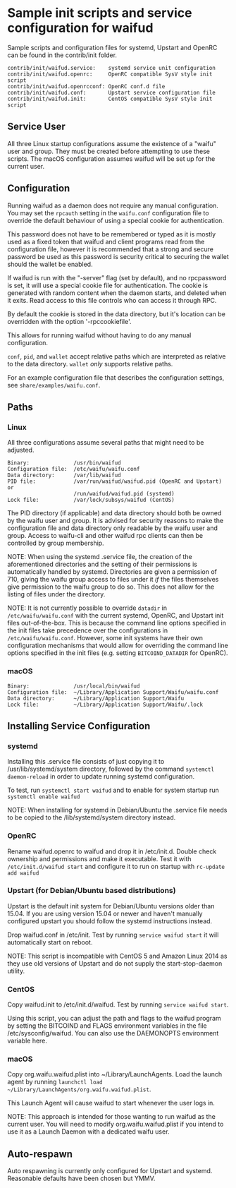 Sample init scripts and service configuration for waifud
==========================================================

Sample scripts and configuration files for systemd, Upstart and OpenRC
can be found in the contrib/init folder.

    contrib/init/waifud.service:    systemd service unit configuration
    contrib/init/waifud.openrc:     OpenRC compatible SysV style init script
    contrib/init/waifud.openrcconf: OpenRC conf.d file
    contrib/init/waifud.conf:       Upstart service configuration file
    contrib/init/waifud.init:       CentOS compatible SysV style init script

Service User
---------------------------------

All three Linux startup configurations assume the existence of a "waifu" user
and group.  They must be created before attempting to use these scripts.
The macOS configuration assumes waifud will be set up for the current user.

Configuration
---------------------------------

Running waifud as a daemon does not require any manual configuration. You may
set the `rpcauth` setting in the `waifu.conf` configuration file to override
the default behaviour of using a special cookie for authentication.

This password does not have to be remembered or typed as it is mostly used
as a fixed token that waifud and client programs read from the configuration
file, however it is recommended that a strong and secure password be used
as this password is security critical to securing the wallet should the
wallet be enabled.

If waifud is run with the "-server" flag (set by default), and no rpcpassword is set,
it will use a special cookie file for authentication. The cookie is generated with random
content when the daemon starts, and deleted when it exits. Read access to this file
controls who can access it through RPC.

By default the cookie is stored in the data directory, but it's location can be overridden
with the option '-rpccookiefile'.

This allows for running waifud without having to do any manual configuration.

`conf`, `pid`, and `wallet` accept relative paths which are interpreted as
relative to the data directory. `wallet` *only* supports relative paths.

For an example configuration file that describes the configuration settings,
see `share/examples/waifu.conf`.

Paths
---------------------------------

### Linux

All three configurations assume several paths that might need to be adjusted.

    Binary:              /usr/bin/waifud
    Configuration file:  /etc/waifu/waifu.conf
    Data directory:      /var/lib/waifud
    PID file:            /var/run/waifud/waifud.pid (OpenRC and Upstart) or
                         /run/waifud/waifud.pid (systemd)
    Lock file:           /var/lock/subsys/waifud (CentOS)

The PID directory (if applicable) and data directory should both be owned by the
waifu user and group. It is advised for security reasons to make the
configuration file and data directory only readable by the waifu user and
group. Access to waifu-cli and other waifud rpc clients can then be
controlled by group membership.

NOTE: When using the systemd .service file, the creation of the aforementioned
directories and the setting of their permissions is automatically handled by
systemd. Directories are given a permission of 710, giving the waifu group
access to files under it _if_ the files themselves give permission to the
waifu group to do so. This does not allow
for the listing of files under the directory.

NOTE: It is not currently possible to override `datadir` in
`/etc/waifu/waifu.conf` with the current systemd, OpenRC, and Upstart init
files out-of-the-box. This is because the command line options specified in the
init files take precedence over the configurations in
`/etc/waifu/waifu.conf`. However, some init systems have their own
configuration mechanisms that would allow for overriding the command line
options specified in the init files (e.g. setting `BITCOIND_DATADIR` for
OpenRC).

### macOS

    Binary:              /usr/local/bin/waifud
    Configuration file:  ~/Library/Application Support/Waifu/waifu.conf
    Data directory:      ~/Library/Application Support/Waifu
    Lock file:           ~/Library/Application Support/Waifu/.lock

Installing Service Configuration
-----------------------------------

### systemd

Installing this .service file consists of just copying it to
/usr/lib/systemd/system directory, followed by the command
`systemctl daemon-reload` in order to update running systemd configuration.

To test, run `systemctl start waifud` and to enable for system startup run
`systemctl enable waifud`

NOTE: When installing for systemd in Debian/Ubuntu the .service file needs to be copied to the /lib/systemd/system directory instead.

### OpenRC

Rename waifud.openrc to waifud and drop it in /etc/init.d.  Double
check ownership and permissions and make it executable.  Test it with
`/etc/init.d/waifud start` and configure it to run on startup with
`rc-update add waifud`

### Upstart (for Debian/Ubuntu based distributions)

Upstart is the default init system for Debian/Ubuntu versions older than 15.04. If you are using version 15.04 or newer and haven't manually configured upstart you should follow the systemd instructions instead.

Drop waifud.conf in /etc/init.  Test by running `service waifud start`
it will automatically start on reboot.

NOTE: This script is incompatible with CentOS 5 and Amazon Linux 2014 as they
use old versions of Upstart and do not supply the start-stop-daemon utility.

### CentOS

Copy waifud.init to /etc/init.d/waifud. Test by running `service waifud start`.

Using this script, you can adjust the path and flags to the waifud program by
setting the BITCOIND and FLAGS environment variables in the file
/etc/sysconfig/waifud. You can also use the DAEMONOPTS environment variable here.

### macOS

Copy org.waifu.waifud.plist into ~/Library/LaunchAgents. Load the launch agent by
running `launchctl load ~/Library/LaunchAgents/org.waifu.waifud.plist`.

This Launch Agent will cause waifud to start whenever the user logs in.

NOTE: This approach is intended for those wanting to run waifud as the current user.
You will need to modify org.waifu.waifud.plist if you intend to use it as a
Launch Daemon with a dedicated waifu user.

Auto-respawn
-----------------------------------

Auto respawning is currently only configured for Upstart and systemd.
Reasonable defaults have been chosen but YMMV.
